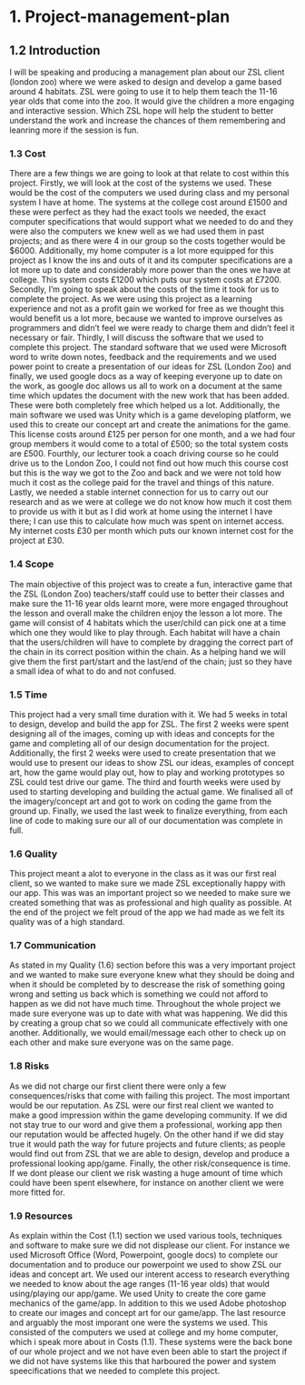 # 1. Project-management-plan

## 1.2 Introduction
I will be speaking and producing a management plan about our ZSL client (london zoo) where we were asked to design and develop a game based around 4 habitats. ZSL were going to use it to help them teach the 11-16 year olds that come into the zoo. It would give the children a more engaging and interactive session. Which ZSL hope will help the student to better understand the work and increase the chances of them remembering and leanring more if the session is fun.

### 1.3 Cost
There are a few things we are going to look at that relate to cost within this project. Firstly, we will look at the cost of the systems we used. These would be the cost of the computers we used during class and my personal system I have at home. The systems at the college cost around £1500 and these were perfect as they had the exact tools we needed, the exact computer specifications that would support what we needed to do and they were also the computers we knew well as we had used them in past projects; and as there were 4 in our group so the costs together would be $6000. Additionally, my home computer is a lot more equipped for this project as I know the ins and outs of it and its computer specifications are a lot more up to date and considerably more power than the ones we have at college. This system costs £1200 which puts our system costs at £7200. Secondly, I’m going to speak about the costs of the time it took for us to complete the project. As we were using this project as a learning experience and not as a profit gain we worked for free as we thought this would benefit us a lot more, because we wanted to improve ourselves as programmers and didn’t feel we were ready to charge them and didn’t feel it necessary or fair. Thirdly, I will discuss the software that we used to complete this project. The standard software that we used were Microsoft word to write down notes, feedback and the requirements and we used power point to create a presentation of our ideas for ZSL (London Zoo) and finally, we used google docs as a way of keeping everyone up to date on the work, as google doc allows us all to work on a document at the same time which updates the document with the new work that has been added. These were both completely free which helped us a lot. Additionally, the main software we used was Unity which is a game developing platform, we used this to create our concept art and create the animations for the game. This license costs around £125 per person for one month, and a we had four group members it would come to a total of £500; so the total system costs are £500. Fourthly, our lecturer took a coach driving course so he could drive us to the London Zoo, I could not find out how much this course cost but this is the way we got to the Zoo and back and we were not told how much it cost as the college paid for the travel and things of this nature. Lastly, we needed a stable internet connection for us to carry out our research and as we were at college we do not know how much it cost them to provide us with it but as I did work at home using the internet I have there; I can use this to calculate how much was spent on internet access. My internet costs £30 per month which puts our known internet cost for the project at £30.

### 1.4 Scope
The main objective of this project was to create a fun, interactive game that the ZSL (London Zoo) teachers/staff could use to better their classes and make sure the 11-16 year olds learnt more, were more engaged throughout the lesson and overall make the children enjoy the lesson a lot more.  The game will consist of 4 habitats which the user/child can pick one at a time which one they would like to play through. Each habitat will have a chain that the users/children will have to complete by dragging the correct part of the chain in its correct position within the chain. As a helping hand we will give them the first part/start and the last/end of the chain; just so they have a small idea of what to do and not confused.

### 1.5 Time
This project had a very small time duration with it. We had 5 weeks in total to design, develop and build the app for ZSL. The first 2 weeks were spent designing all of the images, coming up with ideas and concepts for the game and completing all of our design documentation for the project. Additionally, the first 2 weeks were used to create presentation that we would use to present our ideas to show ZSL our ideas, examples of concept art, how the game would play out, how to play and working prototypes so ZSL could test drive 
our game. The third and fourth weeks were used by used to starting developing and building the actual game. We finalised all of the imagery/concept art and got to work on coding the game from the ground up. Finally, we used the last week to finalize everything, from each line of code to making sure our all of our documentation was complete in full.

### 1.6 Quality
This project meant a alot to everyone in the class as it was our first real client, so we wanted to make sure we made ZSL exceptionally happy with our app. This was was an important project so we needed to make sure we created something that was as professional and high quality as possible. At the end of the project we felt proud of the app we had made as we felt its quality was of a high standard.

### 1.7 Communication
As stated in my Quality (1.6) section before this was a very important project and we wanted to make sure everyone knew what they should be doing and when it should be completed by to descrease the risk of something going wrong and setting us back which is something we could not afford to happen as we did not have much time. Throughout the whole project we made sure everyone was up to date with what was happening. We did this by creating a group chat so we could all communicate effectively with one another. Additionally, we would email/message each other to check up on each other and make sure everyone was on the same page.

### 1.8 Risks
As we did not charge our first client there were only a few consequences/risks that come with failing this project. The most important would be our reputation. As ZSL were our first real client we wanted to make a good impression within the game developing community. If we did not stay true to our word and give them a professional, working app then our reputation would be affected hugely. On the other hand if we did stay true it would path the way for future projects and future clients; as people would find out from ZSL that we are able to design, develop and produce a professional looking app/game. Finally, the other risk/consequence is time. If we dont please our client we risk wasting a huge amount of time which could have been spent elsewhere, for instance on another client we were more fitted for.

### 1.9 Resources
As explain within the Cost (1.1) section we used various tools, techniques and software to make sure we did not displease our client. For instance we used Microsoft Office (Word, Powerpoint, google docs) to complete our documentation and to produce our powerpoint we used to show ZSL our ideas and concept art. We used our interent access to research everything we needed to know about the age ranges (11-16 year olds) that would using/playing our app/game. We used Unity to create the core game mechanics of the game/app. In addition to this we used Adobe photoshop to create our images and concept art for our game/app. The last resource and arguably the most imporant one were the systems we used. This consisted of the computers we used at college and my home computer, which i speak more about in Costs (1.1). These systems were the back bone of our whole project and we not have even been able to start the project if we did not have systems like this that harboured the power and system speecifications that we needed to complete this project.
